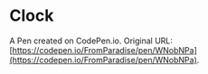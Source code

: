 # Clock

A Pen created on CodePen.io. Original URL: [https://codepen.io/FromParadise/pen/WNobNPa](https://codepen.io/FromParadise/pen/WNobNPa).


